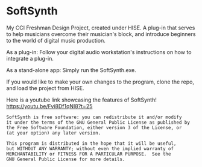 # SoftSynth
My CCI Freshman Design Project, created under HISE. A plug-in that serves to help musicians overcome their musician's block, and introduce beginners to the world of digital music production.

As a plug-in:
  Follow your digital audio workstation's instructions on how to integrate a plug-in.
  
As a stand-alone app:
  Simply run the SoftSynth.exe.
  
If you would like to make your own changes to the program, clone the repo, and load the project from HISE.

Here is a youtube link showcasing the features of SoftSynth!
https://youtu.be/Fvi8Df1qNI8?t=25


    SoftSynth is free software: you can redistribute it and/or modify
    it under the terms of the GNU General Public License as published by
    the Free Software Foundation, either version 3 of the License, or
    (at your option) any later version.

    This program is distributed in the hope that it will be useful,
    but WITHOUT ANY WARRANTY; without even the implied warranty of
    MERCHANTABILITY or FITNESS FOR A PARTICULAR PURPOSE.  See the
    GNU General Public License for more details.
